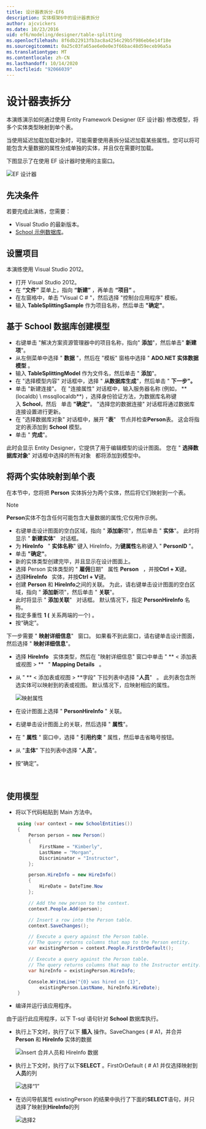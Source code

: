 ```yaml
---
title: 设计器表拆分-EF6
description: 实体框架6中的设计器表拆分
author: ajcvickers
ms.date: 10/23/2016
uid: ef6/modeling/designer/table-splitting
ms.openlocfilehash: 8f6db22913fb3ac8a4254c29b5f986eb6e14f18e
ms.sourcegitcommit: 0a25c03fa65ae6e0e0e3f66bac48d59eceb96a5a
ms.translationtype: MT
ms.contentlocale: zh-CN
ms.lasthandoff: 10/14/2020
ms.locfileid: "92066039"
---
```

# <a name="designer-table-splitting"></a>设计器表拆分
本演练演示如何通过使用 Entity Framework Designer (EF 设计器) 修改模型，将多个实体类型映射到单个表。

当使用延迟加载加载对象时，可能需要使用表拆分延迟加载某些属性。您可以将可能包含大量数据的属性分成单独的实体，并且仅在需要时加载。

下图显示了在使用 EF 设计器时使用的主窗口。

![EF 设计器](~/ef6/media/efdesigner.png)

## <a name="prerequisites"></a>先决条件

若要完成此演练，您需要：

- Visual Studio 的最新版本。
- [School 示例数据库](xref:ef6/resources/school-database)。

## <a name="set-up-the-project"></a>设置项目

本演练使用 Visual Studio 2012。

-   打开 Visual Studio 2012。
-   在 **“文件”** 菜单上，指向 **“新建”** ，再单击 **“项目”** 。
-   在左窗格中，单击 "Visual C \# "，然后选择 "控制台应用程序" 模板。
-   输入 **TableSplittingSample** 作为项目名称，然后单击 **"确定"**。

## <a name="create-a-model-based-on-the-school-database"></a>基于 School 数据库创建模型

-   右键单击 "解决方案资源管理器中的项目名称，指向" **添加**"，然后单击" **新建项**"。
-   从左侧菜单中选择 " **数据** "，然后在 "模板" 窗格中选择 " **ADO.NET 实体数据模型** 。
-   输入 **TableSplittingModel** 作为文件名，然后单击 " **添加**"。
-   在 "选择模型内容" 对话框中，选择 " **从数据库生成**"，然后单击 " **下一步"。**
-   单击 "新建连接"。 在 "连接属性" 对话框中，输入服务器名称 (例如， ** (localdb) \\ mssqllocaldb**) ，选择身份验证方法，为数据库名称键入 **School**，然后   单击 **"确定"**。
    "选择您的数据连接" 对话框将通过数据库连接设置进行更新。
-   在 "选择数据库对象" 对话框中，展开 "**表**"   节点并检查**Person**表。 这会将指定的表添加到 **School** 模型。
-   单击 " **完成**"。

此时会显示 Entity Designer，它提供了用于编辑模型的设计图面。 您在 " **选择数据库对象**" 对话框中选择的所有对象   都将添加到模型中。

## <a name="map-two-entities-to-a-single-table"></a>将两个实体映射到单个表

在本节中，您将把 **Person** 实体拆分为两个实体，然后将它们映射到一个表。

> [!NOTE]
> **Person**实体不包含任何可能包含大量数据的属性;它仅用作示例。

-   右键单击设计图面的空白区域，指向 " **添加新**项"，然后单击 " **实体**"。
    此时将显示 " **新建实体**"   对话框。
-   为 **HireInfo**   " **实体名称**" 键入 HireInfo，为**键属性**名称键入 " **PersonID** "。
-   单击 **"确定"**。
-   新的实体类型创建完毕，并且显示在设计图面上。
-   选择 Person 实体类型的 " **雇佣**日期"   属性 **Person**   ，并按**Ctrl + X**键。
-   选择**HireInfo**   实体，并按**Ctrl + V**键。
-   创建 **Person** 和 **HireInfo**之间的关联。 为此，请右键单击设计图面的空白区域，指向 " **添加新**项"，然后单击 " **关联**"。
-   此时将显示 " **添加关联**"   对话框。 默认情况下，指定 **PersonHireInfo** 名称。
-   指定多重性 **1 (** 关系两端的一个) 。
-   按“确定”。

下一步需要 " **映射详细信息**"   窗口。 如果看不到此窗口，请右键单击设计图面，然后选择 " **映射详细信息**"。

-   选择 **HireInfo**   实体类型，然后在 "映射详细信息" 窗口中单击 " ** &lt; 添加表或视图 &gt; **   " **Mapping Details**   。
-   从 " ** &lt; 添加表或视图 &gt; **字段" 下拉列表中选择 "**人员**"   。 此列表包含所选实体可以映射到的表或视图。
    默认情况下，应映射相应的属性。

    ![映射属性](~/ef6/media/mapping.png)

-   在设计图面上选择 " **PersonHireInfo** " 关联。
-   右键单击设计图面上的关联，然后选择 " **属性**"。
-   在 " **属性** " 窗口中，选择 " **引用约束** " 属性，然后单击省略号按钮。
-   从 "**主体**" 下拉列表中选择 "**人员**"。
-   按“确定”。

 

## <a name="use-the-model"></a>使用模型

-   将以下代码粘贴到 Main 方法中。

``` csharp
    using (var context = new SchoolEntities())
    {
        Person person = new Person()
        {
            FirstName = "Kimberly",
            LastName = "Morgan",
            Discriminator = "Instructor",
        };

        person.HireInfo = new HireInfo()
        {
            HireDate = DateTime.Now
        };

        // Add the new person to the context.
        context.People.Add(person);

        // Insert a row into the Person table.  
        context.SaveChanges();

        // Execute a query against the Person table.
        // The query returns columns that map to the Person entity.
        var existingPerson = context.People.FirstOrDefault();

        // Execute a query against the Person table.
        // The query returns columns that map to the Instructor entity.
        var hireInfo = existingPerson.HireInfo;

        Console.WriteLine("{0} was hired on {1}",
            existingPerson.LastName, hireInfo.HireDate);
    }
```
-   编译并运行该应用程序。

由于运行此应用程序，以下 T-sql 语句针对 **School** 数据库执行。 

-   执行上下文时，执行了以下 **插入** 操作。SaveChanges ( # A1，并合并 **Person** 和 **HireInfo** 实体的数据

    ![Insert 合并人员和 HireInfo 数据](~/ef6/media/insert.png)

-   执行上下文时，执行了以下**SELECT** 。FirstOrDefault ( # A1 并仅选择映射到**人员**的列

    ![选择“1”](~/ef6/media/select1.png)

-   在访问导航属性 existingPerson 的结果中执行了下面的**SELECT**语句，并只选择了映射到**HireInfo**的列

    ![选择2](~/ef6/media/select2.png)
